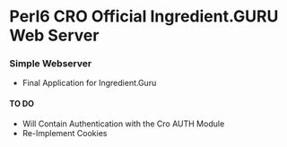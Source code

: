 # Perl6 CRO Official Ingredient.GURU Web Server

### Simple Webserver 
*  Final Application for Ingredient.Guru

#### TO DO
*  Will Contain Authentication with the Cro AUTH Module
*  Re-Implement Cookies

